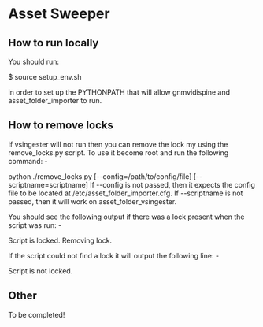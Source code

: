 Asset Sweeper
=============

How to run locally
------------------

You should run:

 \$ source setup_env.sh
 
in order to set up the PYTHONPATH that will allow gnmvidispine and asset_folder_importer to run.


How to remove locks
-------------------

If vsingester will not run then you can remove the lock my using the remove_locks.py script. To use it become root and run the following command: -

python ./remove_locks.py [--config=/path/to/config/file] [--scriptname=scriptname]
If --config is not passed, then it expects the config file to be located at /etc/asset_folder_importer.cfg.
If --scriptname is not passed, then it will work on asset_folder_vsingester.

You should see the following output if there was a lock present when the script was run: -

Script is locked. Removing lock.

If the script could not find a lock it will output the following line: -

Script is not locked.


Other
-----

To be completed!